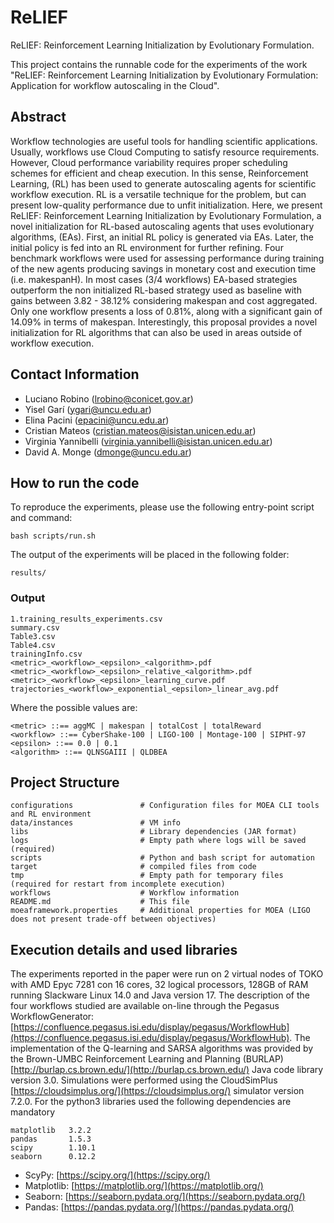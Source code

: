 # ReLIEF
ReLIEF: Reinforcement Learning Initialization by Evolutionary Formulation. 

This project contains the runnable code for the experiments of the work "ReLIEF: Reinforcement Learning Initialization by Evolutionary Formulation: Application for workflow autoscaling in the Cloud".

## Abstract

Workflow technologies are useful tools for handling scientific applications. Usually, workflows use Cloud Computing to satisfy resource requirements. However, Cloud performance variability requires proper scheduling schemes for efficient and cheap execution. In this sense, Reinforcement Learning, (RL) has been used to generate autoscaling agents for scientific workflow execution. RL is a versatile technique for the problem, but can present low-quality performance due to unfit initialization. Here, we present ReLIEF: Reinforcement Learning Initialization by Evolutionary Formulation, a novel initialization for RL-based autoscaling agents that uses evolutionary algorithms, (EAs). First, an initial RL policy is generated via EAs. Later, the initial policy is fed into an RL environment for further refining. Four benchmark workflows were used for assessing performance during training of the new agents producing savings in monetary cost and execution time (i.e. makespanH). In most cases (3/4 workflows) EA-based strategies outperform the non initialized RL-based strategy used as baseline with gains between 3.82 - 38.12% considering makespan and cost aggregated. Only one workflow presents a loss of 0.81\%, along with a significant gain of 14.09% in terms of makespan. Interestingly, this proposal provides a novel initialization for RL algorithms that can also be used in areas outside of workflow execution.

## Contact Information

* Luciano Robino ([lrobino@conicet.gov.ar](mailto:lrobino@conicet.gov.ar))
* Yisel Garí ([ygari@uncu.edu.ar](mailto:ygari@uncu.edu.ar))
* Elina Pacini ([epacini@uncu.edu.ar](mailto:epacini@uncu.edu.ar))
* Cristian Mateos ([cristian.mateos@isistan.unicen.edu.ar](mailto:cristian.mateos@isistan.unicen.edu.ar))
* Virginia Yannibelli ([virginia.yannibelli@isistan.unicen.edu.ar](mailto:virginia.yannibelli@isistan.unicen.edu.ar))
* David A. Monge ([dmonge@uncu.edu.ar](mailto:dmonge@uncu.edu.ar))

## How to run the code

To reproduce the experiments, please use the following entry-point script and command:

```bash scripts/run.sh```

The output of the experiments will be placed in the following folder:

```results/```

### Output

```
1.training_results_experiments.csv
summary.csv
Table3.csv
Table4.csv
trainingInfo.csv
<metric>_<workflow>_<epsilon>_<algorithm>.pdf
<metric>_<workflow>_<epsilon>_relative_<algorithm>.pdf
<metric>_<workflow>_<epsilon>_learning_curve.pdf
trajectories_<workflow>_exponential_<epsilon>_linear_avg.pdf
```

Where the possible values are:
```
<metric> ::== aggMC | makespan | totalCost | totalReward
<workflow> ::== CyberShake-100 | LIGO-100 | Montage-100 | SIPHT-97
<epsilon> ::== 0.0 | 0.1
<algorithm> ::== QLNSGAIII | QLDBEA
```

## Project Structure

```
configurations               # Configuration files for MOEA CLI tools and RL environment
data/instances               # VM info
libs                         # Library dependencies (JAR format)
logs                         # Empty path where logs will be saved (required)
scripts                      # Python and bash script for automation
target                       # compiled files from code
tmp                          # Empty path for temporary files (required for restart from incomplete execution)
workflows                    # Workflow information
README.md                    # This file
moeaframework.properties     # Additional properties for MOEA (LIGO does not present trade-off between objectives)
```

## Execution details and used libraries


The experiments reported in the paper were run on 2 virtual nodes of TOKO with AMD Epyc 7281 con 16 cores, 32 logical processors, 128GB of RAM running Slackware Linux 14.0 and Java version 17. The description of the four workflows studied are available on-line through the Pegasus WorkflowGenerator: [https://confluence.pegasus.isi.edu/display/pegasus/WorkflowHub](https://confluence.pegasus.isi.edu/display/pegasus/WorkflowHub). The implementation of the Q-learning and SARSA algorithms was provided by the Brown-UMBC Reinforcement Learning and Planning (BURLAP) [http://burlap.cs.brown.edu/](http://burlap.cs.brown.edu/) Java code library version 3.0. Simulations were performed using the CloudSimPlus [https://cloudsimplus.org/](https://cloudsimplus.org/) simulator version 7.2.0. For the python3 libraries used the following dependencies are mandatory
```
matplotlib   3.2.2
pandas       1.5.3
scipy        1.10.1
seaborn      0.12.2
```
* ScyPy: [https://scipy.org/](https://scipy.org/)
* Matplotlib: [https://matplotlib.org/](https://matplotlib.org/)
* Seaborn: [https://seaborn.pydata.org/](https://seaborn.pydata.org/)
* Pandas: [https://pandas.pydata.org/](https://pandas.pydata.org/)
